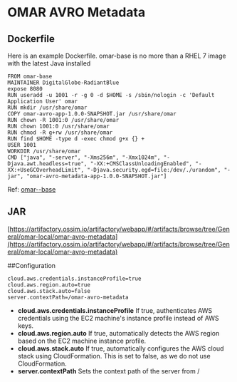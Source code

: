# OMAR AVRO Metadata

## Dockerfile

Here is an example Dockerfile.  omar-base is no more than a RHEL 7 image with the latest Java installed

```
FROM omar-base
MAINTAINER DigitalGlobe-RadiantBlue
expose 8080
RUN useradd -u 1001 -r -g 0 -d $HOME -s /sbin/nologin -c 'Default Application User' omar
RUN mkdir /usr/share/omar
COPY omar-avro-app-1.0.0-SNAPSHOT.jar /usr/share/omar
RUN chown -R 1001:0 /usr/share/omar
RUN chown 1001:0 /usr/share/omar
RUN chmod -R g+rw /usr/share/omar
RUN find $HOME -type d -exec chmod g+x {} +
USER 1001
WORKDIR /usr/share/omar
CMD ["java", "-server", "-Xms256m", "-Xmx1024m", "-Djava.awt.headless=true", "-XX:+CMSClassUnloadingEnabled", "-XX:+UseGCOverheadLimit", "-Djava.security.egd=file:/dev/./urandom", "-jar", "omar-avro-metadata-app-1.0.0-SNAPSHOT.jar"]
```

Ref: [omar--base](../../../omar-base/docs/install-guide/omar-base/)

## JAR
[https://artifactory.ossim.io/artifactory/webapp/#/artifacts/browse/tree/General/omar-local/omar-avro-metadata](https://artifactory.ossim.io/artifactory/webapp/#/artifacts/browse/tree/General/omar-local/omar-avro-metadata)

##Configuration

```
cloud.aws.credentials.instanceProfile=true
cloud.aws.region.auto=true
cloud.aws.stack.auto=false
server.contextPath=/omar-avro-metadata

```
* **cloud.aws.credentials.instanceProfile** If true, authenticates AWS credentials using the EC2 machine's instance profile instead of AWS keys.
* **cloud.aws.region.auto** If true, automatically detects the AWS region based on the EC2 machine instance profile.
* **cloud.aws.stack.auto** If true, automatically configures the AWS cloud stack using CloudFormation. This is set to false, as we do not use CloudFormation.
* **server.contextPath** Sets the context path of the server from /
